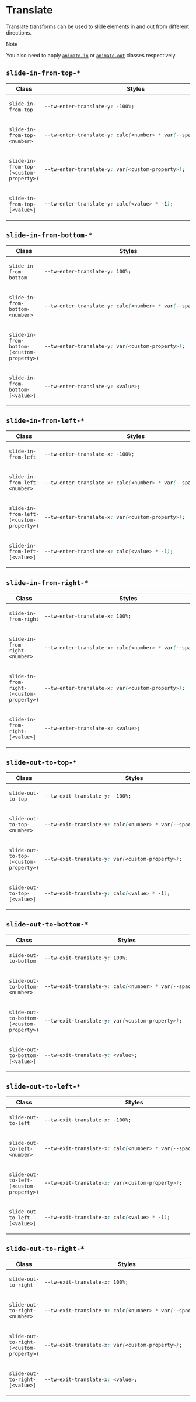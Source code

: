 # Translate

Translate transforms can be used to slide elements in and out from different directions.

> [!NOTE]
> You also need to apply [`animate-in`][Animate_in] or [`animate-out`][Animate_out] classes respectively.

## `slide-in-from-top-*`

<table>
<thead>
<tr>
<th>Class</th>
<th>Styles</th>
</tr>
</thead>
<tbody>
<tr>
<td>

`slide-in-from-top`

</td>
<td>

```css
--tw-enter-translate-y: -100%;
```

</td>
</tr>
<tr>
<td>

`slide-in-from-top-<number>`

</td>
<td>

```css
--tw-enter-translate-y: calc(<number> * var(--spacing) * -1);
```

</td>
</tr>
<tr>
<td>

`slide-in-from-top-(<custom-property>)`

</td>
<td>

```css
--tw-enter-translate-y: var(<custom-property>);
```

</td>
</tr>
<tr>
<td>

`slide-in-from-top-[<value>]`

</td>
<td>

```css
--tw-enter-translate-y: calc(<value> * -1);
```

</td>
</tr>
</tbody>
</table>

## `slide-in-from-bottom-*`

<table>
<thead>
<tr>
<th>Class</th>
<th>Styles</th>
</tr>
</thead>
<tbody>
<tr>
<td>

`slide-in-from-bottom`

</td>
<td>

```css
--tw-enter-translate-y: 100%;
```

</td>
</tr>
<tr>
<td>

`slide-in-from-bottom-<number>`

</td>
<td>

```css
--tw-enter-translate-y: calc(<number> * var(--spacing));
```

</td>
</tr>
<tr>
<td>

`slide-in-from-bottom-(<custom-property>)`

</td>
<td>

```css
--tw-enter-translate-y: var(<custom-property>);
```

</td>
</tr>
<tr>
<td>

`slide-in-from-bottom-[<value>]`

</td>
<td>

```css
--tw-enter-translate-y: <value>;
```

</td>
</tr>
</tbody>
</table>

## `slide-in-from-left-*`

<table>
<thead>
<tr>
<th>Class</th>
<th>Styles</th>
</tr>
</thead>
<tbody>
<tr>
<td>

`slide-in-from-left`

</td>
<td>

```css
--tw-enter-translate-x: -100%;
```

</td>
</tr>
<tr>
<td>

`slide-in-from-left-<number>`

</td>
<td>

```css
--tw-enter-translate-x: calc(<number> * var(--spacing) * -1);
```

</td>
</tr>
<tr>
<td>

`slide-in-from-left-(<custom-property>)`

</td>
<td>

```css
--tw-enter-translate-x: var(<custom-property>);
```

</td>
</tr>
<tr>
<td>

`slide-in-from-left-[<value>]`

</td>
<td>

```css
--tw-enter-translate-x: calc(<value> * -1);
```

</td>
</tr>
</tbody>
</table>

## `slide-in-from-right-*`

<table>
<thead>
<tr>
<th>Class</th>
<th>Styles</th>
</tr>
</thead>
<tbody>
<tr>
<td>

`slide-in-from-right`

</td>
<td>

```css
--tw-enter-translate-x: 100%;
```

</td>
</tr>
<tr>
<td>

`slide-in-from-right-<number>`

</td>
<td>

```css
--tw-enter-translate-x: calc(<number> * var(--spacing));
```

</td>
</tr>
<tr>
<td>

`slide-in-from-right-(<custom-property>)`

</td>
<td>

```css
--tw-enter-translate-x: var(<custom-property>);
```

</td>
</tr>
<tr>
<td>

`slide-in-from-right-[<value>]`

</td>
<td>

```css
--tw-enter-translate-x: <value>;
```

</td>
</tr>
</tbody>
</table>

## `slide-out-to-top-*`

<table>
<thead>
<tr>
<th>Class</th>
<th>Styles</th>
</tr>
</thead>
<tbody>
<tr>
<td>

`slide-out-to-top`

</td>
<td>

```css
--tw-exit-translate-y: -100%;
```

</td>
</tr>
<tr>
<td>

`slide-out-to-top-<number>`

</td>
<td>

```css
--tw-exit-translate-y: calc(<number> * var(--spacing) * -1);
```

</td>
</tr>
<tr>
<td>

`slide-out-to-top-(<custom-property>)`

</td>
<td>

```css
--tw-exit-translate-y: var(<custom-property>);
```

</td>
</tr>
<tr>
<td>

`slide-out-to-top-[<value>]`

</td>
<td>

```css
--tw-exit-translate-y: calc(<value> * -1);
```

</td>
</tr>
</tbody>
</table>

## `slide-out-to-bottom-*`

<table>
<thead>
<tr>
<th>Class</th>
<th>Styles</th>
</tr>
</thead>
<tbody>
<tr>
<td>

`slide-out-to-bottom`

</td>
<td>

```css
--tw-exit-translate-y: 100%;
```

</td>
</tr>
<tr>
<td>

`slide-out-to-bottom-<number>`

</td>
<td>

```css
--tw-exit-translate-y: calc(<number> * var(--spacing));
```

</td>
</tr>
<tr>
<td>

`slide-out-to-bottom-(<custom-property>)`

</td>
<td>

```css
--tw-exit-translate-y: var(<custom-property>);
```

</td>
</tr>
<tr>
<td>

`slide-out-to-bottom-[<value>]`

</td>
<td>

```css
--tw-exit-translate-y: <value>;
```

</td>
</tr>
</tbody>
</table>

## `slide-out-to-left-*`

<table>
<thead>
<tr>
<th>Class</th>
<th>Styles</th>
</tr>
</thead>
<tbody>
<tr>
<td>

`slide-out-to-left`

</td>
<td>

```css
--tw-exit-translate-x: -100%;
```

</td>
</tr>
<tr>
<td>

`slide-out-to-left-<number>`

</td>
<td>

```css
--tw-exit-translate-x: calc(<number> * var(--spacing) * -1);
```

</td>
</tr>
<tr>
<td>

`slide-out-to-left-(<custom-property>)`

</td>
<td>

```css
--tw-exit-translate-x: var(<custom-property>);
```

</td>
</tr>
<tr>
<td>

`slide-out-to-left-[<value>]`

</td>
<td>

```css
--tw-exit-translate-x: calc(<value> * -1);
```

</td>
</tr>
</tbody>
</table>

## `slide-out-to-right-*`

<table>
<thead>
<tr>
<th>Class</th>
<th>Styles</th>
</tr>
</thead>
<tbody>
<tr>
<td>

`slide-out-to-right`

</td>
<td>

```css
--tw-exit-translate-x: 100%;
```

</td>
</tr>
<tr>
<td>

`slide-out-to-right-<number>`

</td>
<td>

```css
--tw-exit-translate-x: calc(<number> * var(--spacing));
```

</td>
</tr>
<tr>
<td>

`slide-out-to-right-(<custom-property>)`

</td>
<td>

```css
--tw-exit-translate-x: var(<custom-property>);
```

</td>
</tr>
<tr>
<td>

`slide-out-to-right-[<value>]`

</td>
<td>

```css
--tw-exit-translate-x: <value>;
```

</td>
</tr>
</tbody>
</table>

<!-- Links -->

[Animate_in]: ../animations/in-out.md#animate-in
[Animate_out]: ../animations/in-out.md#animate-out
